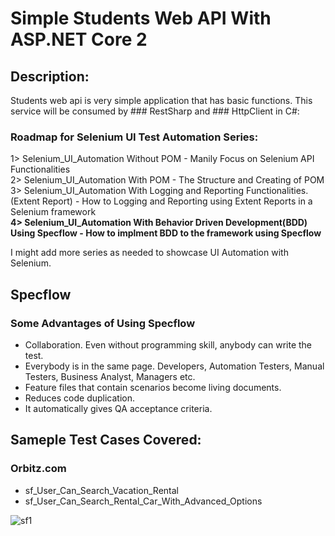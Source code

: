 # Simple Students Web API With ASP.NET Core 2
## Description:
Students web api is very simple application that has basic functions.
This service will be consumed by ### RestSharp and ### HttpClient in C#: 

### Roadmap for Selenium UI Test Automation Series:
1> Selenium_UI_Automation Without POM - Manily Focus on Selenium API Functionalities  
2> Selenium_UI_Automation With POM - The Structure and Creating of POM  
3> Selenium_UI_Automation With Logging and Reporting Functionalities.(Extent Report) - How to Logging and Reporting using Extent Reports in a Selenium framework     
**4> Selenium_UI_Automation With Behavior Driven Development(BDD) Using Specflow - How to implment BDD to the framework using Specflow**

I might add more series as needed to showcase UI Automation with Selenium.  

## Specflow
### Some Advantages of Using Specflow
* Collaboration. Even without programming skill, anybody can write the test.
* Everybody is in the same page. Developers, Automation Testers, Manual Testers, Business Analyst, Managers etc.
* Feature files that contain scenarios become living documents. 
* Reduces code duplication.
* It automatically gives QA acceptance criteria.
 
## Sameple Test Cases Covered:
### Orbitz.com
* sf_User_Can_Search_Vacation_Rental
* sf_User_Can_Search_Rental_Car_With_Advanced_Options

![sf1](https://user-images.githubusercontent.com/25840262/39570297-b5ee827e-4e7c-11e8-832b-0a39ecc039a7.PNG)
